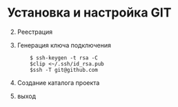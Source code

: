 # Установка и настройка GIT

2. Реестрация

3. Генерация ключа подключения

	```
    	$ ssh-keygen -t rsa -C
    	$clip <~/.ssh/id_rsa.pub
    	$ssh -T git@github.com
    ```

8. Создание каталога проекта

9. выход